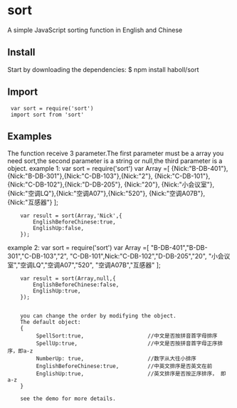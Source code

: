 # sort
A simple JavaScript sorting function in English and Chinese

## Install
Start by downloading the dependencies:
     $ npm install haboll/sort

## Import
     var sort = require('sort')
     import sort from 'sort'

## Examples
The function receive 3 parameter.The first parameter must be a array you need sort,the second parameter is a string or null,the third parameter is a object.
example 1:
        var sort = require('sort')
        var Array =[
             {Nick:"B-DB-401"},{Nick:"B-DB-301"},{Nick:"C-DB-103"},{Nick:"2"},
             {Nick:"C-DB-101"},{Nick:"C-DB-102"},{Nick:"D-DB-205"},   {Nick:"20"},
             {Nick:"小会议室"},{Nick:"空调LQ"},{Nick:"空调A07"},{Nick:"520"},
             {Nick:"空调A07B"},{Nick:"互感器"}
         ];

        var result = sort(Array,'Nick',{
            EnglishBeforeChinese:true,
            EnglishUp:false,
        });

example 2:
        var sort = require('sort')
        var Array =[
             "B-DB-401","B-DB-301","C-DB-103","2",
             "C-DB-101",Nick:"C-DB-102","D-DB-205","20",
             "小会议室","空调LQ","空调A07","520",
             "空调A07B","互感器"
         ];

        var result = sort(Array,null,{
            EnglishBeforeChinese:false,
            EnglishUp:true,
        });


        you can change the order by modifying the object.
        The default object:
        {
             SpellSort:true,                    //中文是否按拼音首字母排序
             SpellUp:true,                      //中文是否按拼音首字母正序排序，即a-z
             NumberUp: true,                    //数字从大往小排序
             EnglishBeforeChinese:true,         //中英文排序是否英文在前
             EnglishUp:true,                    //英文排序是否按正序排序， 即a-z
        }

        see the demo for more details.
